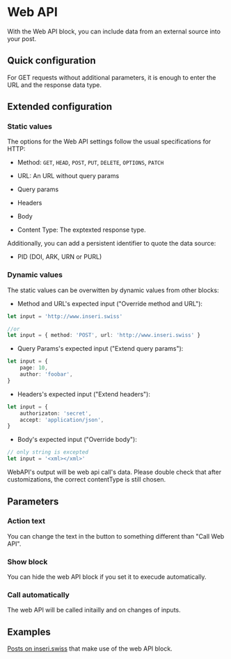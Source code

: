 # Web API

With the Web API block, you can include data from an external source into your post.

## Quick configuration

For GET requests without additional parameters, it is enough to enter the URL and the response data type.

## Extended configuration

### Static values

The options for the Web API settings follow the usual specifications for HTTP:

- Method: `GET`, `HEAD`, `POST`, `PUT`, `DELETE`, `OPTIONS`, `PATCH`

- URL: An URL without query params

- Query params

- Headers

- Body

- Content Type: The exptexted response type.

Additionally, you can add a persistent identifier to quote the data source:

- PID (DOI, ARK, URN or PURL)

### Dynamic values

The static values can be overwitten by dynamic values from other blocks:

- Method and URL's expected input ("Override method and URL"):

```ts
let input = 'http://www.inseri.swiss'

//or
let input = { method: 'POST', url: 'http://www.inseri.swiss' }
```

- Query Params's expected input ("Extend query params"):

```ts
let input = {
	page: 10,
	author: 'foobar',
}
```

- Headers's expected input ("Extend headers"):

```ts
let input = {
	authorizaton: 'secret',
	accept: 'application/json',
}
```

- Body's expected input ("Override body"):

```ts
// only string is excepted
let input = '<xml></xml>'
```

WebAPI's output will be web api call's data. Please double check that after customizations, the correct contentType is still chosen.

## Parameters

### Action text

You can change the text in the button to something different than "Call Web API".

### Show block

You can hide the web API block if you set it to execude automatically.

### Call automatically

The web API will be called initailly and on changes of inputs.

## Examples

[Posts on inseri.swiss](https://inseri.swiss/tag/web-api/) that make use of the web API block.
